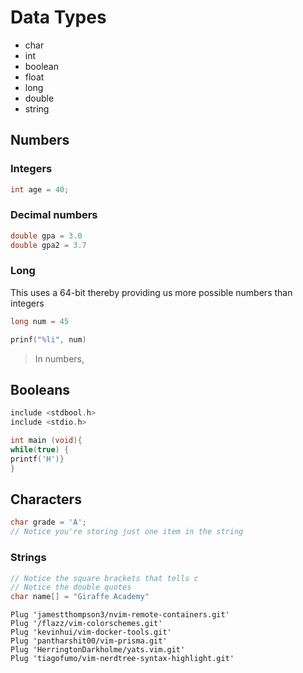 # Data Types

- char
- int
- boolean
- float
- long
- double
- string

## Numbers

### Integers

```c
int age = 40;
```

### Decimal numbers

```c
double gpa = 3.0
double gpa2 = 3.7
```

### Long

This uses a 64-bit thereby providing us more possible numbers than integers

```c
long num = 45

prinf("%li", num)
```

> In numbers,

## Booleans

```c
include <stdbool.h>
include <stdio.h>

int main (void){
while(true) {
printf('H')}
}
```

## Characters

```c
char grade = 'A';
// Notice you're storing just one item in the string
```

### Strings

```c
// Notice the square brackets that tells c
// Notice the double quotes
char name[] = "Giraffe Academy"
```

```
Plug 'jamestthompson3/nvim-remote-containers.git'
Plug '/flazz/vim-colorschemes.git'
Plug 'kevinhui/vim-docker-tools.git'
Plug 'pantharshit00/vim-prisma.git'
Plug 'HerringtonDarkholme/yats.vim.git'
Plug 'tiagofumo/vim-nerdtree-syntax-highlight.git'

```
